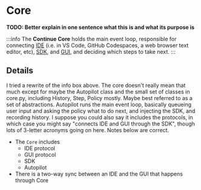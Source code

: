 # Core

**TODO: Better explain in one sentence what this is and what its purpose is**

:::info
The **Continue Core** holds the main event loop, responsible for connecting [IDE](./ide.md) (i.e. in VS Code, GitHub Codespaces, a web browser text editor, etc), [SDK](./sdk.md), and [GUI](./gui.md), and deciding which steps to take next.
:::

## Details

I tried a rewrite of the info box above. The core doesn't really mean that much except for maybe the Autopilot class and the small set of classes in core.py, including History, Step, Policy mostly. Maybe best referred to as a set of abstractions. Autopilot runs the main event loop, basically queueing user input and asking the policy what to do next, and injecting the SDK, and recording history. I suppose you could also say it includes the protocols, in which case you might say "connects IDE and GUI through the SDK", though lots of 3-letter acronyms going on here. Notes below are correct.

- The `Core` includes
  - IDE protocol
  - GUI protocol
  - SDK
  - Autopilot
- There is a two-way sync between an IDE and the GUI that happens through Core
